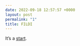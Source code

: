 ```yaml
---
date: 2022-09-18 12:57:57 +0000
layout: post
permalink: "1"
title: FILDI
---
```



It’s a [start](https://www.youtube.com/watch?v=RYlCVwxoL_g).
